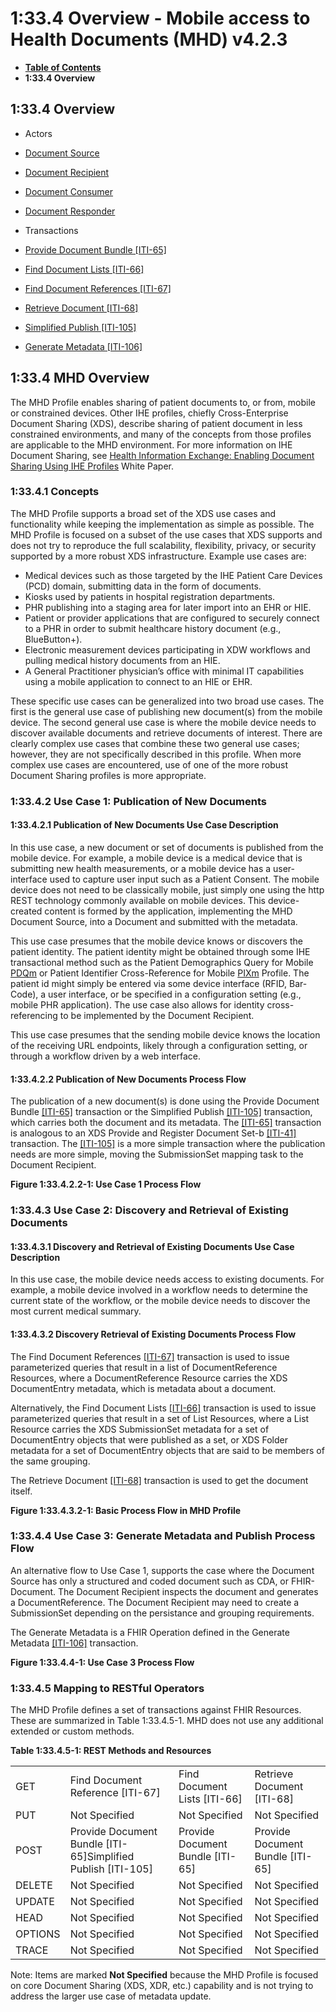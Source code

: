 # 1:33.4 Overview - Mobile access to Health Documents (MHD) v4.2.3

* [**Table of Contents**](toc.md)
* **1:33.4 Overview**

## 1:33.4 Overview

* Actors 
* [Document Source](1331_actors_and_transactions.md#133111-document-source)
* [Document Recipient](1331_actors_and_transactions.md#133113-document-recipient)
* [Document Consumer](1331_actors_and_transactions.md#133112-document-consumer)
* [Document Responder](1331_actors_and_transactions.md#133114-document-responder)
 
* Transactions 
* [Provide Document Bundle [ITI-65]](ITI-65.md)
* [Find Document Lists [ITI-66]](ITI-66.md)
* [Find Document References [ITI-67]](ITI-67.md)
* [Retrieve Document [ITI-68]](ITI-68.md)
* [Simplified Publish [ITI-105]](ITI-105.md)
* [Generate Metadata [ITI-106]](ITI-106.md)
 

## 1:33.4 MHD Overview

The MHD Profile enables sharing of patient documents to, or from, mobile or constrained devices. Other IHE profiles, chiefly Cross-Enterprise Document Sharing (XDS), describe sharing of patient document in less constrained environments, and many of the concepts from those profiles are applicable to the MHD environment. For more information on IHE Document Sharing, see [Health Information Exchange: Enabling Document Sharing Using IHE Profiles](https://profiles.ihe.net/ITI/HIE-Whitepaper/index.html) White Paper.

### 1:33.4.1 Concepts

The MHD Profile supports a broad set of the XDS use cases and functionality while keeping the implementation as simple as possible. The MHD Profile is focused on a subset of the use cases that XDS supports and does not try to reproduce the full scalability, flexibility, privacy, or security supported by a more robust XDS infrastructure. Example use cases are:

* Medical devices such as those targeted by the IHE Patient Care Devices (PCD) domain, submitting data in the form of documents.
* Kiosks used by patients in hospital registration departments.
* PHR publishing into a staging area for later import into an EHR or HIE.
* Patient or provider applications that are configured to securely connect to a PHR in order to submit healthcare history document (e.g., BlueButton+).
* Electronic measurement devices participating in XDW workflows and pulling medical history documents from an HIE.
* A General Practitioner physician’s office with minimal IT capabilities using a mobile application to connect to an HIE or EHR.

These specific use cases can be generalized into two broad use cases. The first is the general use case of publishing new document(s) from the mobile device. The second general use case is where the mobile device needs to discover available documents and retrieve documents of interest. There are clearly complex use cases that combine these two general use cases; however, they are not specifically described in this profile. When more complex use cases are encountered, use of one of the more robust Document Sharing profiles is more appropriate.

### 1:33.4.2 Use Case 1: Publication of New Documents

#### 1:33.4.2.1 Publication of New Documents Use Case Description

In this use case, a new document or set of documents is published from the mobile device. For example, a mobile device is a medical device that is submitting new health measurements, or a mobile device has a user-interface used to capture user input such as a Patient Consent. The mobile device does not need to be classically mobile, just simply one using the http REST technology commonly available on mobile devices. This device-created content is formed by the application, implementing the MHD Document Source, into a Document and submitted with the metadata.

This use case presumes that the mobile device knows or discovers the patient identity. The patient identity might be obtained through some IHE transactional method such as the Patient Demographics Query for Mobile [PDQm](https://profiles.ihe.net/ITI/TF/Volume1/ch-38.html) or Patient Identifier Cross-Reference for Mobile [PIXm](https://profiles.ihe.net/ITI/TF/Volume1/ch-41.html) Profile. The patient id might simply be entered via some device interface (RFID, Bar-Code), a user interface, or be specified in a configuration setting (e.g., mobile PHR application). The use case also allows for identity cross-referencing to be implemented by the Document Recipient.

This use case presumes that the sending mobile device knows the location of the receiving URL endpoints, likely through a configuration setting, or through a workflow driven by a web interface.

#### 1:33.4.2.2 Publication of New Documents Process Flow

The publication of a new document(s) is done using the Provide Document Bundle [[ITI-65]](ITI-65.md) transaction or the Simplified Publish [[ITI-105]](ITI-105.md) transaction, which carries both the document and its metadata. The [[ITI-65]](ITI-65.md) transaction is analogous to an XDS Provide and Register Document Set-b [[ITI-41]](https://profiles.ihe.net/ITI/TF/Volume2/ITI-41.html) transaction. The [[ITI-105]](ITI-105.md) is a more simple transaction where the publication needs are more simple, moving the SubmissionSet mapping task to the Document Recipient.

**Figure 1:33.4.2.2-1: Use Case 1 Process Flow**

### 1:33.4.3 Use Case 2: Discovery and Retrieval of Existing Documents

#### 1:33.4.3.1 Discovery and Retrieval of Existing Documents Use Case Description

In this use case, the mobile device needs access to existing documents. For example, a mobile device involved in a workflow needs to determine the current state of the workflow, or the mobile device needs to discover the most current medical summary.

#### 1:33.4.3.2 Discovery Retrieval of Existing Documents Process Flow

The Find Document References [[ITI-67]](ITI-67.md) transaction is used to issue parameterized queries that result in a list of DocumentReference Resources, where a DocumentReference Resource carries the XDS DocumentEntry metadata, which is metadata about a document.

Alternatively, the Find Document Lists [[ITI-66]](ITI-66.md) transaction is used to issue parameterized queries that result in a set of List Resources, where a List Resource carries the XDS SubmissionSet metadata for a set of DocumentEntry objects that were published as a set, or XDS Folder metadata for a set of DocumentEntry objects that are said to be members of the same grouping.

The Retrieve Document [[ITI-68]](ITI-68.md) transaction is used to get the document itself.

**Figure 1:33.4.3.2-1: Basic Process Flow in MHD Profile**

### 1:33.4.4 Use Case 3: Generate Metadata and Publish Process Flow

An alternative flow to Use Case 1, supports the case where the Document Source has only a structured and coded document such as CDA, or FHIR-Document. The Document Recipient inspects the document and generates a DocumentReference. The Document Recipient may need to create a SubmissionSet depending on the persistance and grouping requirements.

The Generate Metadata is a FHIR Operation defined in the Generate Metadata [[ITI-106]](ITI-106.md) transaction.

**Figure 1:33.4.4-1: Use Case 3 Process Flow**

### 1:33.4.5 Mapping to RESTful Operators

The MHD Profile defines a set of transactions against FHIR Resources. These are summarized in Table 1:33.4.5-1. MHD does not use any additional extended or custom methods.

**Table 1:33.4.5-1: REST Methods and Resources**

| | | | |
| :--- | :--- | :--- | :--- |
| GET | Find Document Reference [ITI-67] | Find Document Lists [ITI-66] | Retrieve Document [ITI-68] |
| PUT | Not Specified | Not Specified | Not Specified |
| POST | Provide Document Bundle [ITI-65]Simplified Publish [ITI-105] | Provide Document Bundle [ITI-65] | Provide Document Bundle [ITI-65] |
| DELETE | Not Specified | Not Specified | Not Specified |
| UPDATE | Not Specified | Not Specified | Not Specified |
| HEAD | Not Specified | Not Specified | Not Specified |
| OPTIONS | Not Specified | Not Specified | Not Specified |
| TRACE | Not Specified | Not Specified | Not Specified |

Note: Items are marked **Not Specified** because the MHD Profile is focused on core Document Sharing (XDS, XDR, etc.) capability and is not trying to address the larger use case of metadata update.

